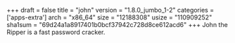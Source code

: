 +++
draft = false
title = "john"
version = "1.8.0_jumbo_1-2"
categories = ['apps-extra']
arch = "x86_64"
size = "12188308"
usize = "110909252"
sha1sum = "69d24a1a8917401b0bcf37942c728d8ce612acd6"
+++
John the Ripper is a fast password cracker.